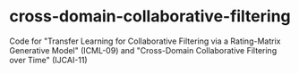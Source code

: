 # cross-domain-collaborative-filtering
Code for "Transfer Learning for Collaborative Filtering via a Rating-Matrix Generative Model" (ICML-09) and "Cross-Domain Collaborative Filtering over Time" (IJCAI-11)
